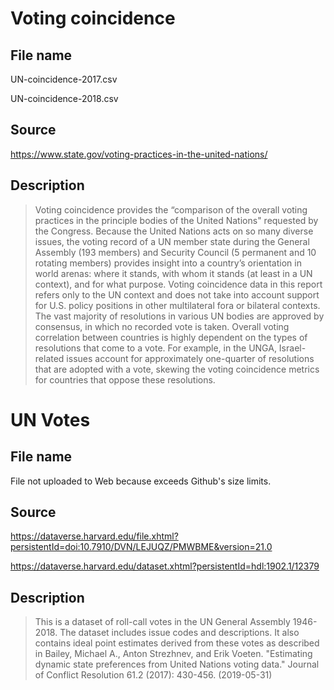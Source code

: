 
# Voting coincidence

## File name

UN-coincidence-2017.csv

UN-coincidence-2018.csv

## Source

https://www.state.gov/voting-practices-in-the-united-nations/

## Description

> Voting coincidence provides the “comparison of the overall voting practices in the principle bodies of the United Nations" requested by the Congress. Because the United Nations acts on so many diverse issues, the voting record of a UN member state during the General Assembly (193 members) and Security Council (5 permanent and 10 rotating members) provides insight into a country’s orientation in world arenas: where it stands, with whom it stands (at least in a UN context), and for what purpose. Voting coincidence data in this report refers only to the UN context and does not take into account support for U.S. policy positions in other multilateral fora or bilateral contexts. The vast majority of resolutions in various UN bodies are approved by consensus, in which no recorded vote is taken. Overall voting correlation between countries is highly dependent on the types of resolutions that come to a vote. For example, in the UNGA, Israel-related issues account for approximately one-quarter of resolutions that are adopted with a vote, skewing the voting coincidence metrics for countries that oppose these resolutions.

# UN Votes

## File name

File not uploaded to Web because exceeds Github's size limits.

## Source

https://dataverse.harvard.edu/file.xhtml?persistentId=doi:10.7910/DVN/LEJUQZ/PMWBME&version=21.0

https://dataverse.harvard.edu/dataset.xhtml?persistentId=hdl:1902.1/12379

## Description

> This is a dataset of roll-call votes in the UN General Assembly 1946-2018. The dataset includes issue codes and descriptions. It also contains ideal point estimates derived from these votes as described in Bailey, Michael A., Anton Strezhnev, and Erik Voeten. "Estimating dynamic state preferences from United Nations voting data." Journal of Conflict Resolution 61.2 (2017): 430-456. (2019-05-31) 

